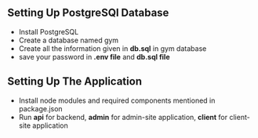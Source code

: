 ## Setting Up PostgreSQl Database
- Install PostgreSQL
- Create a database named gym
- Create all the information given in **db.sql** in gym database
- save your password in **.env file** and **db.sql file**


## Setting Up The Application
- Install node modules and required components mentioned in package.json
- Run **api** for backend, **admin** for admin-site application, **client** for client-site application
